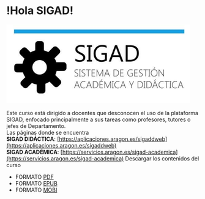 # !Hola SIGAD!
 ![logo SIGAD](https://raw.githubusercontent.com/catedu/curso-basico-sigad/master/img/SIGAD.png)

Este curso está dirigido a docentes que desconocen el uso de la plataforma SIGAD,  enfocado principalmente a sus tareas como profesores, tutores o jefes de Departamento.<br>
Las páginas donde se encuentra<br>
**SIGAD DIDÁCTICA**: [https://aplicaciones.aragon.es/sigaddweb](https://aplicaciones.aragon.es/sigaddweb)<br>
**SIGAD ACADÉMICA**: [https://servicios.aragon.es/sigad-academica](https://servicios.aragon.es/sigad-academica)
Descargar los contenidos del curso
<br>
* FORMATO [PDF](https://github.com/catedu/curso-basico-sigad/raw/gh-pages/mybook/curso-basico-sigad.pdf)
* FORMATO [EPUB](https://github.com/catedu/curso-basico-sigad/raw/gh-pages/mybook/curso-basico-sigad.epub)
* FORMATO [MOBI](https://github.com/catedu/curso-basico-sigad/raw/gh-pages/mybook/curso-basico-sigad.mobi)
